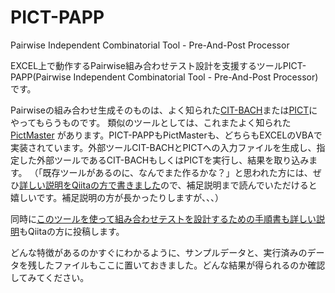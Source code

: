 # PICT-PAPP
Pairwise Independent Combinatorial Tool - Pre-And-Post Processor

EXCEL上で動作するPairwise組み合わせテスト設計を支援するツールPICT-PAPP(Pairwise Independent Combinatorial Tool - Pre-And-Post Processor)です。

Pairwiseの組み合わせ生成そのものは、よく知られた[CIT-BACH](http://www-ise4.ist.osaka-u.ac.jp/~t-tutiya/CIT/)または[PICT](https://github.com/Microsoft/pict)にやってもらうものです。
類似のツールとしては、これまたよく知られた [PictMaster](https://ja.osdn.net/projects/pictmaster/) があります。PICT-PAPPもPictMasterも、どちらもEXCELのVBAで実装されています。外部ツールCIT-BACHとPICTへの入力ファイルを生成し、指定した外部ツールであるCIT-BACHもしくはPICTを実行し、結果を取り込みます。
（「既存ツールがあるのに、なんでまた作るかな？」と思われた方には、ぜひ[詳しい説明をQiitaの方で書きました](https://qiita.com/sho1884/items/a46bb9bb5aca490f90f5)ので、補足説明まで読んでいただけると嬉しいです。補足説明の方が長かったりしますが、、、）

同時に[このツールを使って組み合わせテストを設計するための手順書も詳しい説明](https://qiita.com/sho1884/items/db1662e75dbf84fccc94)もQiitaの方に投稿します。

どんな特徴があるのかすぐにわかるように、サンプルデータと、実行済みのデータを残したファイルもここに置いておきました。どんな結果が得られるのか確認してみてください。
